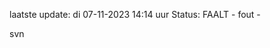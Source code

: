 laatste update: 
di 07-11-2023 14:14   uur 
Status: FAALT - fout - 
<div class="service R">svn</div>